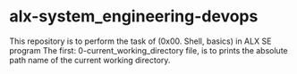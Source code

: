 # alx-system_engineering-devops
This repository is to perform the task of (0x00. Shell, basics) in ALX SE program
The first: 0-current_working_directory file, is to  prints the absolute path name of the current working directory.
